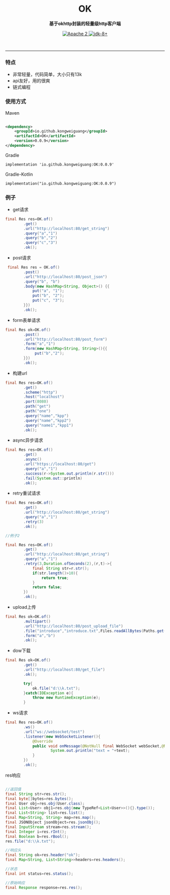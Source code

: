 <h1 align="center" style="text-align:center;">
  OK
</h1>
<p align="center">
	<strong>基于okhttp封装的轻量级http客户端</strong>
</p>

<p align="center">
    <a target="_blank" href="https://www.apache.org/licenses/LICENSE-2.0.txt">
		<img src="https://img.shields.io/:license-Apache2-blue.svg" alt="Apache 2" />
	</a>
    <a target="_blank" href="https://www.oracle.com/java/technologies/javase/javase-jdk8-downloads.html">
		<img src="https://img.shields.io/badge/JDK-8+-green.svg" alt="jdk-8+" />
	</a>
    <br />
</p>

<br/>

<hr />


### 特点

* 非常轻量，代码简单，大小只有13k
* api友好，用的很爽
* 链式编程

### 使用方式

Maven

```xml

<dependency>
    <groupId>io.github.kongweiguang</groupId>
    <artifactId>OK</artifactId>
    <version>0.0.9</version>
</dependency>
```

Gradle

```xml
implementation 'io.github.kongweiguang:OK:0.0.9'
```

Gradle-Kotlin

```xml
implementation("io.github.kongweiguang:OK:0.0.9")
```

### 例子

- get请求

```java
final Res res=OK.of()
        .get()
        .url("http://localhost:80/get_string")
        .query("a","1")
        .query("b","2")
        .query("c","3")
        .ok();
```

- post请求

```java
 final Res res = OK.of()
        .post()
        .url("http://localhost:80/post_json")
        .query("b", "b")
        .body(new HashMap<String, Object>() {{
            put("a", "1");
            put("b", "2");
            put("c", "3");
        }})
        .ok();
```

- form表单请求

```java
final Res ok=OK.of()
        .post()
        .url("http://localhost:80/post_form")
        .form("a","1")
        .form(new HashMap<String, String>(){{
             put("b","2");
        }})
        .ok();
```

- 构建url

```java
final Res res=OK.of()
        .get()
        .scheme("http")
        .host("localhost")
        .port(8080)
        .path("get")
        .path("one")
        .query("name","kpp")
        .query("name","kpp2")
        .query("name1","kpp1")
        .ok();
```

- async异步请求

```java
final Res res=OK.of()
        .get()
        .async()
        .url("https://localhost:80/get")
        .query("a","1")
        .success(r->System.out.println(r.str()))
        .fail(System.out::println)
        .ok();
```

- retry重试请求

```java
final Res res=OK.of()
        .get()
        .url("http://localhost:80/get_string")
        .query("a","1")
        .retry(3)
        .ok();

//例子2

final Res res=OK.of()
        .get()
        .url("http://localhost:80/get_string")
        .query("a","1")
        .retry(3,Duration.ofSeconds(2),(r,t)->{
            final String str=r.str();
            if(str.length()>10){
                return true;
            }
            return false;
        })
        .ok();
```

- upload上传

```java
final Res ok=OK.of()
        .multipart()
        .url("http://localhost:80/post_upload_file")
        .file("introduce","introduce.txt",Files.readAllBytes(Paths.get("d:\\k.txt")))
        .form("a","b")
        .ok();
```

- dow下载

```java
final Res ok=OK.of()
        .get()
        .url("http://localhost:80/get_file")
        .ok();

        try{
            ok.file("d:\\k.txt");
        }catch(IOException e){
            throw new RuntimeException(e);
        }
```

- ws请求

```java
final Res res=OK.of()
        .ws()
        .url("ws://websocket/test")
        .listener(new WebSocketListener(){
            @Override
            public void onMessage(@NotNull final WebSocket webSocket,@NotNull final String text){
                    System.out.println("text = "+text);
            }
        })
        .ok();
```

res响应

```java

//返回值
final String str=res.str();
final byte[]bytes=res.bytes();
final User obj=res.obj(User.class);
final List<User> obj1=res.obj(new TypeRef<List<User>>(){}.type());
final List<String> list=res.list();
final Map<String, String> map=res.map();
final JSONObject jsonObject=res.jsonObj();
final InputStream stream=res.stream();
final Integer i=res.rInt();
final Boolean b=res.rBool();
res.file("d:\\k.txt");

//响应头
final String ok=res.header("ok");
final Map<String, List<String>>headers=res.headers();

//状态
final int status=res.status();

//原始响应
final Response response=res.res();

```
